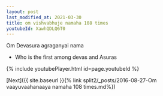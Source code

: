 ```yaml
---
layout: post
last_modified_at: 2021-03-30
title: om vishvabhuje namaha 108 times
youtubeId: XawhQDLQ6T0
---
```

 
 
Om Devasura agraganyai nama 
 
 -  Who is the first among devas and Asuras 
 
  
 
  
 
 
 
 
 
 


{% include youtubePlayer.html id=page.youtubeId %}
 
[Next]({{ site.baseurl }}{% link  split2/_posts/2016-08-27-Om vaayuvaahanaaya namaha 108 times.md%})
 
